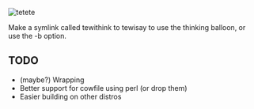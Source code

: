 ![tetete](http://goput.it/lz5.png)

Make a symlink called tewithink to tewisay to use the thinking balloon, or
use the -b option.

TODO
----
* (maybe?) Wrapping
* Better support for cowfile using perl (or drop them)
* Easier building on other distros
